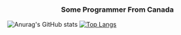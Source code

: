 <h3 align="center">Some Programmer From Canada</h3>

![Anurag's GitHub stats](https://github-readme-stats.vercel.app/api?username=accurateisaiah&count_private=true&layout=compact)
[![Top Langs](https://github-readme-stats.vercel.app/api/top-langs/?username=accurateisaiah&langs_count=8)](https://github.com/anuraghazra/github-readme-stats)



